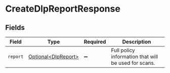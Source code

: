 # CreateDlpReportResponse


## Fields

| Field                                                        | Type                                                         | Required                                                     | Description                                                  |
| ------------------------------------------------------------ | ------------------------------------------------------------ | ------------------------------------------------------------ | ------------------------------------------------------------ |
| `report`                                                     | [Optional\<DlpReport>](../../models/components/DlpReport.md) | :heavy_minus_sign:                                           | Full policy information that will be used for scans.         |
